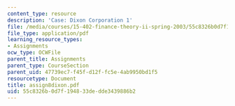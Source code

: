 ```yaml
---
content_type: resource
description: 'Case: Dixon Corporation 1'
file: /media/courses/15-402-finance-theory-ii-spring-2003/55c8326b0d7f194833dedde3439886b2_assign8dixon.pdf
file_type: application/pdf
learning_resource_types:
- Assignments
ocw_type: OCWFile
parent_title: Assignments
parent_type: CourseSection
parent_uid: 47739ec7-f45f-d12f-fc5e-4ab9950bd1f5
resourcetype: Document
title: assign8dixon.pdf
uid: 55c8326b-0d7f-1948-33de-dde3439886b2
---
```

